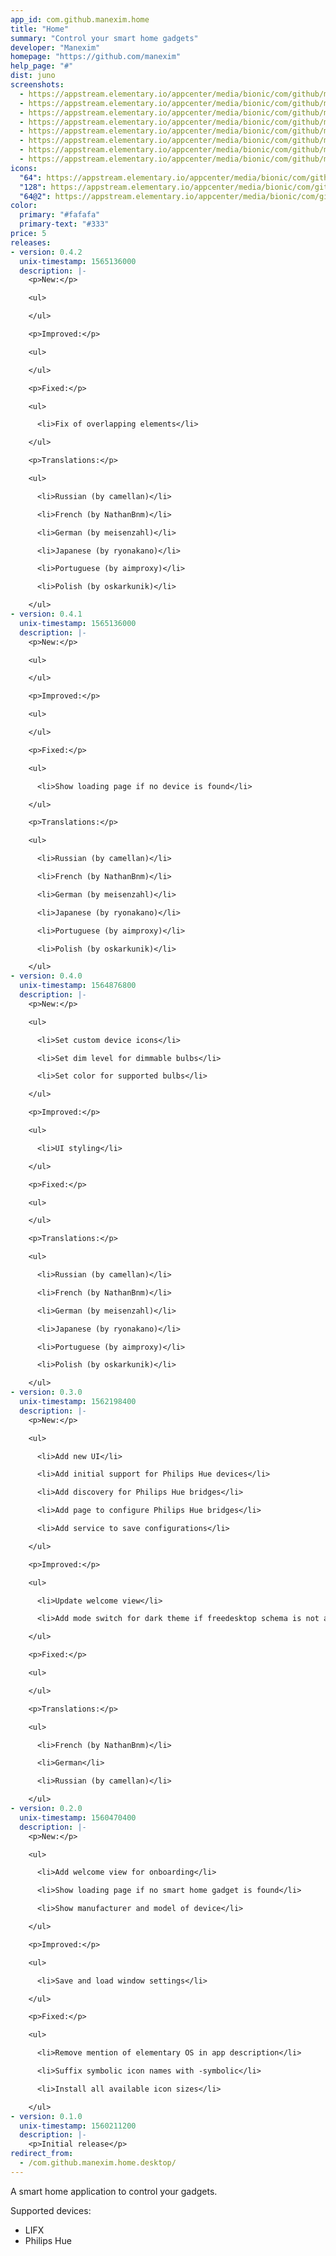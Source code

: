 ```yaml
---
app_id: com.github.manexim.home
title: "Home"
summary: "Control your smart home gadgets"
developer: "Manexim"
homepage: "https://github.com/manexim"
help_page: "#"
dist: juno
screenshots:
  - https://appstream.elementary.io/appcenter/media/bionic/com/github/manexim.home/0FCEA83C2C0B986B90A38626E7EDF309/screenshots/image-1_orig.png
  - https://appstream.elementary.io/appcenter/media/bionic/com/github/manexim.home/0FCEA83C2C0B986B90A38626E7EDF309/screenshots/image-2_orig.png
  - https://appstream.elementary.io/appcenter/media/bionic/com/github/manexim.home/0FCEA83C2C0B986B90A38626E7EDF309/screenshots/image-3_orig.png
  - https://appstream.elementary.io/appcenter/media/bionic/com/github/manexim.home/0FCEA83C2C0B986B90A38626E7EDF309/screenshots/image-4_orig.png
  - https://appstream.elementary.io/appcenter/media/bionic/com/github/manexim.home/0FCEA83C2C0B986B90A38626E7EDF309/screenshots/image-5_orig.png
  - https://appstream.elementary.io/appcenter/media/bionic/com/github/manexim.home/0FCEA83C2C0B986B90A38626E7EDF309/screenshots/image-6_orig.png
  - https://appstream.elementary.io/appcenter/media/bionic/com/github/manexim.home/0FCEA83C2C0B986B90A38626E7EDF309/screenshots/image-7_orig.png
  - https://appstream.elementary.io/appcenter/media/bionic/com/github/manexim.home/0FCEA83C2C0B986B90A38626E7EDF309/screenshots/image-8_orig.png
icons:
  "64": https://appstream.elementary.io/appcenter/media/bionic/com/github/manexim.home/0FCEA83C2C0B986B90A38626E7EDF309/icons/64x64/com.github.manexim.home_com.github.manexim.home.png
  "128": https://appstream.elementary.io/appcenter/media/bionic/com/github/manexim.home/0FCEA83C2C0B986B90A38626E7EDF309/icons/128x128/com.github.manexim.home_com.github.manexim.home.png
  "64@2": https://appstream.elementary.io/appcenter/media/bionic/com/github/manexim.home/0FCEA83C2C0B986B90A38626E7EDF309/icons/64x64@2/com.github.manexim.home_com.github.manexim.home.png
color:
  primary: "#fafafa"
  primary-text: "#333"
price: 5
releases:
- version: 0.4.2
  unix-timestamp: 1565136000
  description: |-
    <p>New:</p>

    <ul>

    </ul>

    <p>Improved:</p>

    <ul>

    </ul>

    <p>Fixed:</p>

    <ul>

      <li>Fix of overlapping elements</li>

    </ul>

    <p>Translations:</p>

    <ul>

      <li>Russian (by camellan)</li>

      <li>French (by NathanBnm)</li>

      <li>German (by meisenzahl)</li>

      <li>Japanese (by ryonakano)</li>

      <li>Portuguese (by aimproxy)</li>

      <li>Polish (by oskarkunik)</li>

    </ul>
- version: 0.4.1
  unix-timestamp: 1565136000
  description: |-
    <p>New:</p>

    <ul>

    </ul>

    <p>Improved:</p>

    <ul>

    </ul>

    <p>Fixed:</p>

    <ul>

      <li>Show loading page if no device is found</li>

    </ul>

    <p>Translations:</p>

    <ul>

      <li>Russian (by camellan)</li>

      <li>French (by NathanBnm)</li>

      <li>German (by meisenzahl)</li>

      <li>Japanese (by ryonakano)</li>

      <li>Portuguese (by aimproxy)</li>

      <li>Polish (by oskarkunik)</li>

    </ul>
- version: 0.4.0
  unix-timestamp: 1564876800
  description: |-
    <p>New:</p>

    <ul>

      <li>Set custom device icons</li>

      <li>Set dim level for dimmable bulbs</li>

      <li>Set color for supported bulbs</li>

    </ul>

    <p>Improved:</p>

    <ul>

      <li>UI styling</li>

    </ul>

    <p>Fixed:</p>

    <ul>

    </ul>

    <p>Translations:</p>

    <ul>

      <li>Russian (by camellan)</li>

      <li>French (by NathanBnm)</li>

      <li>German (by meisenzahl)</li>

      <li>Japanese (by ryonakano)</li>

      <li>Portuguese (by aimproxy)</li>

      <li>Polish (by oskarkunik)</li>

    </ul>
- version: 0.3.0
  unix-timestamp: 1562198400
  description: |-
    <p>New:</p>

    <ul>

      <li>Add new UI</li>

      <li>Add initial support for Philips Hue devices</li>

      <li>Add discovery for Philips Hue bridges</li>

      <li>Add page to configure Philips Hue bridges</li>

      <li>Add service to save configurations</li>

    </ul>

    <p>Improved:</p>

    <ul>

      <li>Update welcome view</li>

      <li>Add mode switch for dark theme if freedesktop schema is not available</li>

    </ul>

    <p>Fixed:</p>

    <ul>

    </ul>

    <p>Translations:</p>

    <ul>

      <li>French (by NathanBnm)</li>

      <li>German</li>

      <li>Russian (by camellan)</li>

    </ul>
- version: 0.2.0
  unix-timestamp: 1560470400
  description: |-
    <p>New:</p>

    <ul>

      <li>Add welcome view for onboarding</li>

      <li>Show loading page if no smart home gadget is found</li>

      <li>Show manufacturer and model of device</li>

    </ul>

    <p>Improved:</p>

    <ul>

      <li>Save and load window settings</li>

    </ul>

    <p>Fixed:</p>

    <ul>

      <li>Remove mention of elementary OS in app description</li>

      <li>Suffix symbolic icon names with -symbolic</li>

      <li>Install all available icon sizes</li>

    </ul>
- version: 0.1.0
  unix-timestamp: 1560211200
  description: |-
    <p>Initial release</p>
redirect_from:
  - /com.github.manexim.home.desktop/
---
```


<p>A smart home application to control your gadgets.</p>
<p>Supported devices:</p>
<ul>
  <li>LIFX</li>
  <li>Philips Hue</li>
</ul>